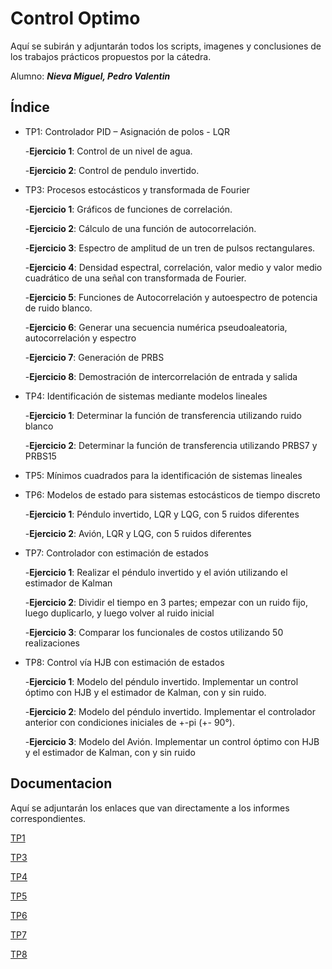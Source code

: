 
# Control Optimo

Aquí se subirán y adjuntarán todos los scripts, imagenes y conclusiones de los trabajos prácticos propuestos por la cátedra.

Alumno: _**Nieva Miguel, Pedro Valentin**_
## Índice

- TP1: Controlador PID – Asignación de polos - LQR
  
  -**Ejercicio 1**: Control de un nivel de agua.
    
  -**Ejercicio 2**: Control de pendulo invertido.

- TP3: Procesos estocásticos y transformada de Fourier

  -**Ejercicio 1**: Gráficos de funciones de correlación.
    
  -**Ejercicio 2**: Cálculo de una función de autocorrelación.

  -**Ejercicio 3**: Espectro de amplitud de un tren de pulsos rectangulares.
    
  -**Ejercicio 4**: Densidad espectral, correlación, valor medio y valor medio cuadrático de una señal con transformada de Fourier.

  -**Ejercicio 5**: Funciones de Autocorrelación y autoespectro de potencia de ruido blanco.

  -**Ejercicio 6**: Generar una secuencia numérica pseudoaleatoria, autocorrelación y espectro

  -**Ejercicio 7**: Generación de PRBS

  -**Ejercicio 8**: Demostración de intercorrelación de entrada y salida

- TP4: Identificación de sistemas mediante modelos lineales
  
  -**Ejercicio 1**: Determinar la función de transferencia utilizando ruido blanco
  
  -**Ejercicio 2**: Determinar la función de transferencia utilizando PRBS7 y PRBS15

- TP5: Mínimos cuadrados para la identificación de sistemas lineales

- TP6: Modelos de estado para sistemas estocásticos de tiempo discreto

  -**Ejercicio 1**: Péndulo invertido, LQR y LQG, con 5 ruidos diferentes 

  -**Ejercicio 2**: Avión, LQR y LQG, con 5 ruidos diferentes

- TP7: Controlador con estimación de estados

  -**Ejercicio 1**: Realizar el péndulo invertido y el avión utilizando el estimador de Kalman

  -**Ejercicio 2**: Dividir el tiempo en 3 partes; empezar con un ruido fijo, luego duplicarlo, y luego volver al ruido inicial

  -**Ejercicio 3**: Comparar los funcionales de costos utilizando 50 realizaciones

- TP8: Control vía HJB con estimación de estados

  -**Ejercicio 1**: Modelo del péndulo invertido. Implementar un control óptimo con HJB y el estimador de Kalman, con y sin ruido.

  -**Ejercicio 2**: Modelo del péndulo invertido. Implementar el controlador anterior con condiciones iniciales de +-pi (+- 90°).

  -**Ejercicio 3**: Modelo del Avión. Implementar un control óptimo con HJB y el estimador de Kalman, con y sin ruido
## Documentacion

Aquí se adjuntarán los enlaces que van directamente a los informes correspondientes.

[TP1](https://github.com/valkur5/Control-Optimo/blob/main/TP1/Trabajo%20Pr%C3%A1ctico%20N%C2%B01%20-%20Control%20%C3%B3ptimo%20-%20Nieva%20Miguel%20Pedro%20Valentin.pdf)

[TP3](https://github.com/valkur5/Control-Optimo/blob/main/TP3/Trabajo%20Pr%C3%A1ctico%20N%C2%B03_%20Procesos%20estoc%C3%A1sticos%20y%20transformada%20de%20Fourier.pdf)

[TP4](https://github.com/valkur5/Control-Optimo/blob/main/TP4/TP4%20-%20Identificaci%C3%B3n%20de%20sistemas%20mediante%20modelos%20lineales.pdf)

[TP5](https://github.com/valkur5/Control-Optimo/blob/main/TP5/TP5%20-%20Minimos%20cuadrados%20para%20la%20identificacion%20de%20sistemas%20lineales.pdf)

[TP6](https://github.com/valkur5/Control-Optimo/blob/main/TP6/TP6_Modelos%20de%20estado%20para%20sistemas%20estocasticos%20de%20tiempo%20discreto.pdf)

[TP7](https://github.com/valkur5/Control-Optimo/blob/main/TP7/TP7_Controlador%20con%20estimacion%20de%20estados.pdf)

[TP8](https://github.com/valkur5/Control-Optimo/blob/main/TP8/TP8_Control%20via%20HJB%20con%20estimacion%20de%20estados.pdf)
